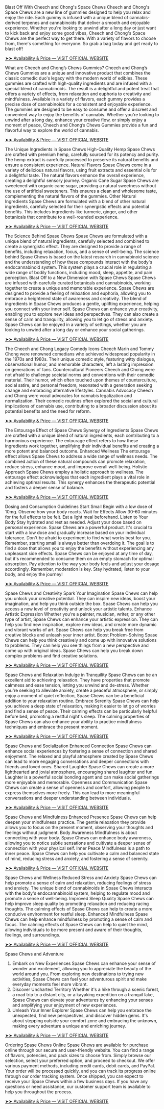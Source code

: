 Blast Off With Cheech and Chong's Space Chews
Cheech and Chong's Space Chews are a new line of gummies designed to help you relax and enjoy the ride. Each gummy is infused with a unique blend of cannabis-derived terpenes and cannabinoids that deliver a smooth and enjoyable experience.
Whether you're looking to unwind after a long day or just want to kick back and enjoy some good vibes, Cheech and Chong's Space Chews are the perfect way to get there. With a variety of flavors to choose from, there's something for everyone. So grab a bag today and get ready to blast off!

[➤➤ Availability & Price — VISIT OFFICIAL WEBSITE
](https://perfecthealthtalk.com/get_cheech-and-chongs)

What are Cheech and Chong’s Chews Gummies?
Cheech and Chong’s Chews Gummies are a unique and innovative product that combines the classic comedic duo's legacy with the modern world of edibles.
These gummies are crafted with high-quality ingredients and are infused with a special blend of cannabinoids. The result is a delightful and potent treat that offers a variety of effects, from relaxation and euphoria to creativity and mindfulness.
Available in a variety of flavors, each gummy provides a precise dose of cannabinoids for a consistent and enjoyable experience. The gummies are designed to be easy to consume and offer a discreet and convenient way to enjoy the benefits of cannabis.
Whether you're looking to unwind after a long day, enhance your creative flow, or simply enjoy a moment of peace, Cheech and Chong’s Chews Gummies provide a fun and flavorful way to explore the world of cannabis.

[➤➤ Availability & Price — VISIT OFFICIAL WEBSITE
](https://perfecthealthtalk.com/get_cheech-and-chongs)

The Unique Ingredients in Spase Chews
High-Quality Hemp
Spase Chews are crafted with premium hemp, carefully sourced for its potency and purity. The hemp extract is carefully processed to preserve its natural benefits and ensure a consistent experience.
Natural Flavors
Spase Chews come in a variety of delicious natural flavors, using fruit extracts and essential oils for a delightful taste. The natural flavors enhance the overall experience, creating a delightful sensory journey.
Organic Cane Sugar
Spase Chews are sweetened with organic cane sugar, providing a natural sweetness without the use of artificial sweeteners. This ensures a clean and wholesome taste, complementing the natural flavors of the gummies.
Other Natural Ingredients
Spase Chews are formulated with a blend of other natural ingredients, carefully selected for their synergistic effects and potential benefits. This includes ingredients like turmeric, ginger, and other botanicals that contribute to a well-rounded experience.

[➤➤ Availability & Price — VISIT OFFICIAL WEBSITE
](https://perfecthealthtalk.com/get_cheech-and-chongs)

The Science Behind Spase Chews
Spase Chews are formulated with a unique blend of natural ingredients, carefully selected and combined to create a synergistic effect. They are designed to provide a range of benefits, including relaxation, focus, and a sense of well-being.
The science behind Spase Chews is based on the latest research in cannabinoid science and the understanding of how these compounds interact with the body's endocannabinoid system. This system plays a crucial role in regulating a wide range of bodily functions, including mood, sleep, appetite, and pain perception.
Blast Off to a New Dimension with Spase Chews
Spase Chews are infused with carefully curated botanicals and cannabinoids, working together to create a unique and memorable experience. Spase Chews are designed to provide a feeling of relaxation and euphoria, allowing you to embrace a heightened state of awareness and creativity. The blend of ingredients in Spase Chews produces a gentle, uplifting experience, helping you connect with your inner self.
Spase Chews can enhance your creativity, enabling you to explore new ideas and perspectives. They can also create a sense of calm and tranquility, allowing you to let go of stress and anxiety. Spase Chews can be enjoyed in a variety of settings, whether you are looking to unwind after a long day or enhance your social gatherings.

[➤➤ Availability & Price — VISIT OFFICIAL WEBSITE
](https://perfecthealthtalk.com/get_cheech-and-chongs)

The Cheech and Chong Legacy
Comedy Icons
Cheech Marin and Tommy Chong were renowned comedians who achieved widespread popularity in the 1970s and 1980s. Their unique comedic style, featuring witty dialogue, observational humor, and memorable characters, left a lasting impression on generations of fans.
Countercultural Pioneers
Cheech and Chong were not afraid to challenge societal norms and conventions with their comedic material. Their humor, which often touched upon themes of counterculture, social satire, and personal freedom, resonated with a generation seeking change and embracing alternative lifestyles.
Cannabis Advocacy
Cheech and Chong were vocal advocates for cannabis legalization and normalization. Their comedic routines often explored the social and cultural implications of cannabis use, contributing to a broader discussion about its potential benefits and the need for reform.

[➤➤ Availability & Price — VISIT OFFICIAL WEBSITE
](https://perfecthealthtalk.com/get_cheech-and-chongs)

The Entourage Effect of Spase Chews
Synergy of Ingredients
Spase Chews are crafted with a unique blend of natural ingredients, each contributing to a harmonious experience. The entourage effect refers to how these ingredients work together, amplifying their individual benefits and creating a more potent and balanced outcome.
Enhanced Wellness
The entourage effect allows Spase Chews to address a wide range of wellness needs. The combined action of these natural compounds can promote relaxation, reduce stress, enhance mood, and improve overall well-being.
Holistic Approach
Spase Chews employ a holistic approach to wellness. The entourage effect acknowledges that each ingredient plays a vital role in achieving optimal results. This synergy enhances the therapeutic potential and fosters a deeper sense of balance.

[➤➤ Availability & Price — VISIT OFFICIAL WEBSITE
](https://perfecthealthtalk.com/get_cheech-and-chongs)

Dosing and Consumption Guidelines
Start Small
Begin with a low dose of 10mg. Observe how your body reacts.
Wait for Effects
Allow 30-60 minutes for the full effects to be felt. Eat a light meal beforehand.
Listen to Your Body
Stay hydrated and rest as needed. Adjust your dose based on personal experience.
Spase Chews are a powerful product. It's crucial to start with a low dose and gradually increase based on your individual tolerance. Don't be afraid to experiment to find what works best for you. Remember, starting small is always better than overdoing it. The goal is to find a dose that allows you to enjoy the benefits without experiencing any unpleasant side effects.
Spase Chews can be enjoyed at any time of day, but it's recommended to consume them on an empty stomach for optimal absorption. Pay attention to the way your body feels and adjust your dosage accordingly. Remember, moderation is key. Stay hydrated, listen to your body, and enjoy the journey!

[➤➤ Availability & Price — VISIT OFFICIAL WEBSITE
](https://perfecthealthtalk.com/get_cheech-and-chongs)

Spase Chews and Creativity
Spark Your Imagination
Spase Chews can help you unlock your creative potential. They can inspire new ideas, boost your imagination, and help you think outside the box. Spase Chews can help you access a new level of creativity and unlock your artistic talents.
Enhance Artistic Expression
Whether you're a painter, musician, writer, or any other type of artist, Spase Chews can enhance your artistic expression. They can help you find new inspiration, explore new ideas, and create more dynamic and vibrant works of art. Spase Chews can help you break free from creative blocks and unleash your inner artist.
Boost Problem-Solving
Spase Chews can help you think creatively and come up with innovative solutions to problems. They can help you see things from a new perspective and come up with original ideas. Spase Chews can help you break down complex problems and find creative solutions.

[➤➤ Availability & Price — VISIT OFFICIAL WEBSITE
](https://perfecthealthtalk.com/get_cheech-and-chongs)

Spase Chews and Relaxation
Indulge in Tranquility
Spase Chews can be an excellent aid to achieving relaxation. They have properties that promote calmness and ease tension, letting you unwind and de-stress. Whether you're seeking to alleviate anxiety, create a peaceful atmosphere, or simply enjoy a moment of quiet reflection, Spase Chews can be a beneficial addition to your relaxation routine.
Embrace Serenity
Spase Chews can help you achieve a deep state of relaxation, making it easier to let go of worries and find a sense of peace. Their calming effects can be particularly helpful before bed, promoting a restful night's sleep. The calming properties of Spase Chews can also enhance your ability to practice mindfulness techniques and embrace the present moment.

[➤➤ Availability & Price — VISIT OFFICIAL WEBSITE
](https://perfecthealthtalk.com/get_cheech-and-chongs)

Spase Chews and Socialization
Enhanced Connection
Spase Chews can enhance social experiences by fostering a sense of connection and shared enjoyment. The relaxed and playful atmosphere created by Spase Chews can lead to more engaging conversations and deeper connections with friends and loved ones.
Shared Laughter
Spase Chews can create a more lighthearted and jovial atmosphere, encouraging shared laughter and fun. Laughter is a powerful social bonding agent and can make social gatherings more enjoyable and memorable.
Openness and Communication
Spase Chews can create a sense of openness and comfort, allowing people to express themselves more freely. This can lead to more meaningful conversations and deeper understanding between individuals.

[➤➤ Availability & Price — VISIT OFFICIAL WEBSITE
](https://perfecthealthtalk.com/get_cheech-and-chongs)

Spase Chews and Mindfulness
Enhanced Presence
Spase Chews can help deepen your mindfulness practice. The gentle relaxation they provide allows you to focus on the present moment, observing your thoughts and feelings without judgment.
Body Awareness
Mindfulness is about connecting with your body. Spase Chews can enhance body awareness, allowing you to notice subtle sensations and cultivate a deeper sense of connection with your physical self.
Inner Peace
Mindfulness is a path to inner peace. Spase Chews can help you cultivate a calm and balanced state of mind, reducing stress and anxiety, and fostering a sense of serenity.

[➤➤ Availability & Price — VISIT OFFICIAL WEBSITE
](https://perfecthealthtalk.com/get_cheech-and-chongs)

Spase Chews and Wellness
Reduced Stress and Anxiety
Spase Chews can help promote a sense of calm and relaxation, reducing feelings of stress and anxiety. The unique blend of cannabinoids in Spase Chews interacts with the body's endocannabinoid system, helping to regulate mood and promote a sense of well-being.
Improved Sleep Quality
Spase Chews can help improve sleep quality by promoting relaxation and reducing racing thoughts. The calming effects of Spase Chews can help to create a more conducive environment for restful sleep.
Enhanced Mindfulness
Spase Chews can help enhance mindfulness by promoting a sense of calm and focus. The calming effects of Spase Chews can help to quiet the mind, allowing individuals to be more present and aware of their thoughts, feelings, and surroundings.

[➤➤ Availability & Price — VISIT OFFICIAL WEBSITE
](https://perfecthealthtalk.com/get_cheech-and-chongs)

Spase Chews and Adventure
1. Embark on New Experiences
Spase Chews can enhance your sense of wonder and excitement, allowing you to appreciate the beauty of the world around you. From exploring new destinations to trying new activities, Spase Chews can fuel your adventurous spirit and make everyday moments feel more vibrant.
2. Discover Uncharted Territory
Whether it's a hike through a scenic forest, a road trip to a distant city, or a kayaking expedition on a tranquil lake, Spase Chews can elevate your adventures by enhancing your senses and amplifying your enjoyment of new experiences.
3. Unleash Your Inner Explorer
Spase Chews can help you embrace the unexpected, find new perspectives, and discover hidden gems. It's about stepping outside your comfort zone and embracing the unknown, making every adventure a unique and enriching journey.

[➤➤ Availability & Price — VISIT OFFICIAL WEBSITE
](https://perfecthealthtalk.com/get_cheech-and-chongs)

Ordering Spase Chews Online
Spase Chews are available for purchase online through our secure and user-friendly website. You can find a range of flavors, potencies, and pack sizes to choose from. Simply browse our selection, select your preferred option, and proceed to checkout.
We offer various payment methods, including credit cards, debit cards, and PayPal. Your order will be processed quickly, and you can track its progress online through our order tracking system. Once shipped, you can expect to receive your Spase Chews within a few business days. If you have any questions or need assistance, our customer support team is available to help you throughout the process.

[➤➤ Availability & Price — VISIT OFFICIAL WEBSITE
](https://perfecthealthtalk.com/get_cheech-and-chongs)

